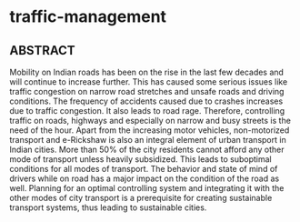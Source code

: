 # traffic-management
## ABSTRACT
Mobility on Indian roads has been on the rise in the last few decades and will continue to increase further. This has caused some serious issues like traffic congestion on narrow road stretches and unsafe roads and driving conditions. The frequency of accidents caused due to crashes increases due to traffic congestion. It also leads to road rage. Therefore, controlling traffic on roads, highways and especially on narrow and busy streets is the need of the hour. Apart from the increasing motor vehicles, non-motorized transport and e-Rickshaw is also an integral element of urban transport in Indian cities. More than 50% of the city residents cannot afford any other mode of transport unless heavily subsidized. This leads to suboptimal conditions for all modes of transport. The behavior and state of mind of drivers while on road has a major impact on the condition of the road as well. Planning for an optimal controlling system and integrating it with the other modes of city transport is a prerequisite for creating sustainable transport systems, thus leading to sustainable cities.
